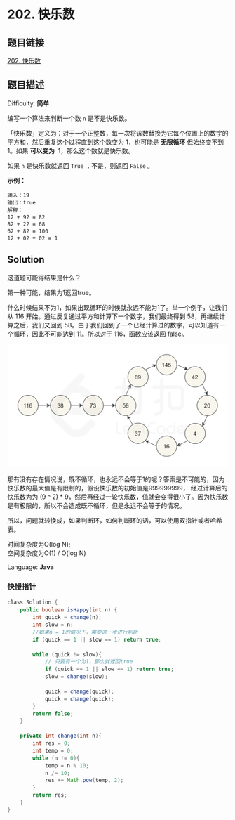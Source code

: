 # 202. 快乐数

## 题目链接

[202\. 快乐数](https://leetcode-cn.com/problems/happy-number/)

## 题目描述

Difficulty: **简单**

编写一个算法来判断一个数 `n` 是不是快乐数。

「快乐数」定义为：对于一个正整数，每一次将该数替换为它每个位置上的数字的平方和，然后重复这个过程直到这个数变为 1，也可能是 **无限循环** 但始终变不到 1。如果 **可以变为**  1，那么这个数就是快乐数。

如果 `n` 是快乐数就返回 `True` ；不是，则返回 `False` 。

**示例：**

```
输入：19
输出：true
解释：
12 + 92 = 82
82 + 22 = 68
62 + 82 = 100
12 + 02 + 02 = 1
```

## Solution

这道题可能得结果是什么？

第一种可能，结果为1返回true。

什么时候结果不为1，如果出现循环的时候就永远不能为1了。举一个例子，让我们从 116 开始。通过反复通过平方和计算下一个数字，我们最终得到 58，再继续计算之后，我们又回到 58。由于我们回到了一个已经计算过的数字，可以知道有一个循环，因此不可能达到 11。所以对于 116，函数应该返回 false。

![快乐数.png](../../_img/快乐数.png)

那有没有存在情况说，既不循环，也永远不会等于1的呢？答案是不可能的，因为快乐数的最大值是有限制的，假设快乐数的初始值是999999999， 经过计算后的快乐数为为 (9 ^ 2) * 9，然后再经过一轮快乐数，值就会变得很小了。因为快乐数是有极限的，所以不会造成既不循环，但是永远不会等于的情况。

所以，问题就转换成，如果判断环，如何判断环的话，可以使用双指针或者哈希表。

时间复杂度为O(log N);  
空间复杂度为O(1) / O(log N)

Language: **Java**

### 快慢指针

```java
​class Solution {
    public boolean isHappy(int n) {
        int quick = change(n);
        int slow = n;
        //如果n = 1的情况下，需要这一步进行判断
        if (quick == 1 || slow == 1) return true;

        while (quick != slow){
            // 只要有一个为1，那么就返回true
            if (quick == 1 || slow == 1) return true;
            slow = change(slow);
            
            quick = change(quick);
            quick = change(quick);
        }
        return false;
    }

    private int change(int n){
        int res = 0;
        int temp = 0;
        while (n != 0){
            temp = n % 10;
            n /= 10;
            res += Math.pow(temp, 2);
        }
        return res;
    }
}
```